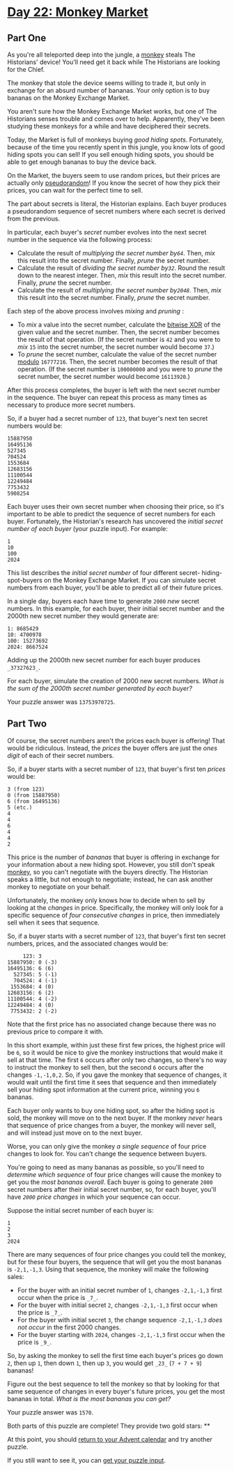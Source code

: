 # [Day 22: Monkey Market](https://adventofcode.com/2024/day/22)
## Part One

As you're all teleported deep into the jungle, a [monkey](https://adventofcode.com/2022/day/11) steals
The Historians' device! You'll need get it back while The Historians are
looking for the Chief.

The monkey that stole the device seems willing to trade it, but only in
exchange for an absurd number of bananas. Your only option is to buy bananas
on the Monkey Exchange Market.

You aren't sure how the Monkey Exchange Market works, but one of The
Historians senses trouble and comes over to help. Apparently, they've been
studying these monkeys for a while and have deciphered their secrets.

Today, the Market is full of monkeys buying _good hiding spots_. Fortunately,
because of the time you recently spent in this jungle, you know lots of good
hiding spots you can sell! If you sell enough hiding spots, you should be able
to get enough bananas to buy the device back.

On the Market, the buyers seem to use random prices, but their prices are
actually only
[pseudorandom](https://en.wikipedia.org/wiki/Pseudorandom_number_generator)!
If you know the secret of how they pick their prices, you can wait for the
perfect time to sell.

The part about secrets is literal, the Historian explains. Each buyer produces
a pseudorandom sequence of secret numbers where each secret is derived from
the previous.

In particular, each buyer's _secret_ number evolves into the next secret
number in the sequence via the following process:

  * Calculate the result of _multiplying the secret number by`64`_. Then, _mix_ this result into the secret number. Finally, _prune_ the secret number.
  * Calculate the result of _dividing the secret number by`32`_. Round the result down to the nearest integer. Then, _mix_ this result into the secret number. Finally, _prune_ the secret number.
  * Calculate the result of _multiplying the secret number by`2048`_. Then, _mix_ this result into the secret number. Finally, _prune_ the secret number.

Each step of the above process involves _mixing_ and _pruning_ :

  * To _mix_ a value into the secret number, calculate the [bitwise XOR](https://en.wikipedia.org/wiki/Bitwise_operation#XOR) of the given value and the secret number. Then, the secret number becomes the result of that operation. (If the secret number is `42` and you were to _mix_ `15` into the secret number, the secret number would become `37`.)
  * To _prune_ the secret number, calculate the value of the secret number [modulo](https://en.wikipedia.org/wiki/Modulo) `16777216`. Then, the secret number becomes the result of that operation. (If the secret number is `100000000` and you were to _prune_ the secret number, the secret number would become `16113920`.)

After this process completes, the buyer is left with the next secret number in
the sequence. The buyer can repeat this process as many times as necessary to
produce more secret numbers.

So, if a buyer had a secret number of `123`, that buyer's next ten secret
numbers would be:

    
    
    15887950
    16495136
    527345
    704524
    1553684
    12683156
    11100544
    12249484
    7753432
    5908254
    

Each buyer uses their own secret number when choosing their price, so it's
important to be able to predict the sequence of secret numbers for each buyer.
Fortunately, the Historian's research has uncovered the _initial secret number
of each buyer_ (your puzzle input). For example:

    
    
    1
    10
    100
    2024
    

This list describes the _initial secret number_ of four different secret-
hiding-spot-buyers on the Monkey Exchange Market. If you can simulate secret
numbers from each buyer, you'll be able to predict all of their future prices.

In a single day, buyers each have time to generate `2000` _new_ secret
numbers. In this example, for each buyer, their initial secret number and the
2000th new secret number they would generate are:

    
    
    1: 8685429
    10: 4700978
    100: 15273692
    2024: 8667524
    

Adding up the 2000th new secret number for each buyer produces `_37327623_`.

For each buyer, simulate the creation of 2000 new secret numbers. _What is the
sum of the 2000th secret number generated by each buyer?_

Your puzzle answer was `13753970725`.

## Part Two

Of course, the secret numbers aren't the prices each buyer is offering! That
would be ridiculous. Instead, the _prices_ the buyer offers are just the _ones
digit_ of each of their secret numbers.

So, if a buyer starts with a secret number of `123`, that buyer's first ten
_prices_ would be:

    
    
    3 (from 123)
    0 (from 15887950)
    6 (from 16495136)
    5 (etc.)
    4
    4
    6
    4
    4
    2
    

This price is the number of _bananas_ that buyer is offering in exchange for
your information about a new hiding spot. However, you still don't speak
[monkey](https://adventofcode.com/2022/day/21), so you can't negotiate with the buyers directly. The
Historian speaks a little, but not enough to negotiate; instead, he can ask
another monkey to negotiate on your behalf.

Unfortunately, the monkey only knows how to decide when to sell by looking at
the _changes_ in price. Specifically, the monkey will only look for a specific
sequence of _four consecutive changes_ in price, then immediately sell when it
sees that sequence.

So, if a buyer starts with a secret number of `123`, that buyer's first ten
secret numbers, prices, and the associated changes would be:

    
    
         123: 3 
    15887950: 0 (-3)
    16495136: 6 (6)
      527345: 5 (-1)
      704524: 4 (-1)
     1553684: 4 (0)
    12683156: 6 (2)
    11100544: 4 (-2)
    12249484: 4 (0)
     7753432: 2 (-2)
    

Note that the first price has no associated change because there was no
previous price to compare it with.

In this short example, within just these first few prices, the highest price
will be `6`, so it would be nice to give the monkey instructions that would
make it sell at that time. The first `6` occurs after only two changes, so
there's no way to instruct the monkey to sell then, but the second `6` occurs
after the changes `-1,-1,0,2`. So, if you gave the monkey that sequence of
changes, it would wait until the first time it sees that sequence and then
immediately sell your hiding spot information at the current price, winning
you `6` bananas.

Each buyer only wants to buy one hiding spot, so after the hiding spot is
sold, the monkey will move on to the next buyer. If the monkey _never_ hears
that sequence of price changes from a buyer, the monkey will never sell, and
will instead just move on to the next buyer.

Worse, you can only give the monkey _a single sequence_ of four price changes
to look for. You can't change the sequence between buyers.

You're going to need as many bananas as possible, so you'll need to _determine
which sequence_ of four price changes will cause the monkey to get you the
_most bananas overall_. Each buyer is going to generate `2000` secret numbers
after their initial secret number, so, for each buyer, you'll have _`2000`
price changes_ in which your sequence can occur.

Suppose the initial secret number of each buyer is:

    
    
    1
    2
    3
    2024
    

There are many sequences of four price changes you could tell the monkey, but
for these four buyers, the sequence that will get you the most bananas is
`-2,1,-1,3`. Using that sequence, the monkey will make the following sales:

  * For the buyer with an initial secret number of `1`, changes `-2,1,-1,3` first occur when the price is `_7_`.
  * For the buyer with initial secret `2`, changes `-2,1,-1,3` first occur when the price is `_7_`.
  * For the buyer with initial secret `3`, the change sequence `-2,1,-1,3` _does not occur_ in the first 2000 changes.
  * For the buyer starting with `2024`, changes `-2,1,-1,3` first occur when the price is `_9_`.

So, by asking the monkey to sell the first time each buyer's prices go down
`2`, then up `1`, then down `1`, then up `3`, you would get `_23_` (`7 + 7 +
9`) bananas!

Figure out the best sequence to tell the monkey so that by looking for that
same sequence of changes in every buyer's future prices, you get the most
bananas in total. _What is the most bananas you can get?_

Your puzzle answer was `1570`.

Both parts of this puzzle are complete! They provide two gold stars: **

At this point, you should [return to your Advent calendar](https://adventofcode.com/2024) and try
another puzzle.

If you still want to see it, you can [get your puzzle input](https://adventofcode.com/2024/day/22/input).
